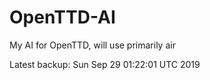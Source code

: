 # OpenTTD-AI
My AI for OpenTTD, will use primarily air

Latest backup: Sun Sep 29 01:22:01 UTC 2019
